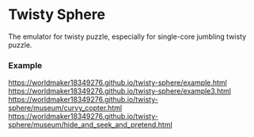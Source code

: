 # Twisty Sphere
The emulator for twisty puzzle, especially for single-core jumbling twisty puzzle.

### Example
https://worldmaker18349276.github.io/twisty-sphere/example.html  
https://worldmaker18349276.github.io/twisty-sphere/example3.html  
https://worldmaker18349276.github.io/twisty-sphere/museum/curvy_copter.html  
https://worldmaker18349276.github.io/twisty-sphere/museum/hide_and_seek_and_pretend.html  
